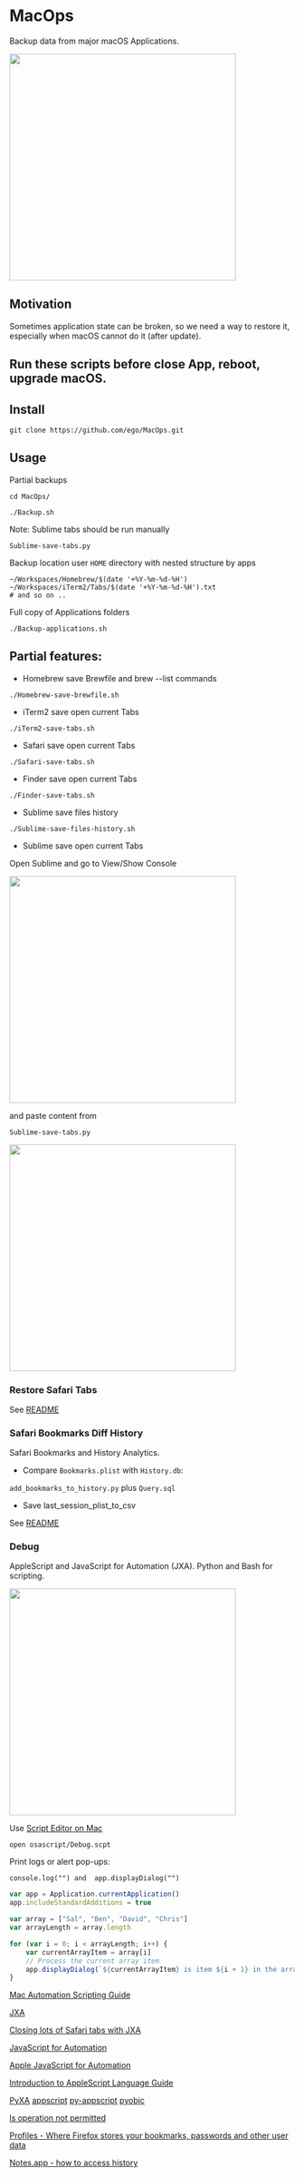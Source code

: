 # MacOps

Backup data from major macOS Applications.

<img src="img/MacOps.png" width="400" />

## Motivation

Sometimes application state can be broken, so we need a way to restore it, especially when macOS cannot do it (after update).

## Run these scripts before close App, reboot, upgrade macOS.

## Install

```shell
git clone https://github.com/ego/MacOps.git
```

## Usage

Partial backups

`cd MacOps/`

`./Backup.sh`

Note: Sublime tabs should be run manually

`Sublime-save-tabs.py`

Backup location user `HOME` directory with nested structure by apps

```shell
~/Workspaces/Homebrew/$(date '+%Y-%m-%d-%H')
~/Workspaces/iTerm2/Tabs/$(date '+%Y-%m-%d-%H').txt
# and so on ..
```

Full copy of Applications folders

```shell
./Backup-applications.sh
```


## Partial features:

* Homebrew save Brewfile and brew --list commands

`./Homebrew-save-brewfile.sh`

* iTerm2 save open current Tabs

`./iTerm2-save-tabs.sh`

* Safari save open current Tabs

`./Safari-save-tabs.sh`

* Finder save open current Tabs

`./Finder-save-tabs.sh`

* Sublime save files history

`./Sublime-save-files-history.sh`

* Sublime save open current Tabs

Open Sublime and go to View/Show Console

<img src="img/Sublime-show-console.png" width="400" />

and paste content from

`Sublime-save-tabs.py`

<img src="img/Sublime-console-code.png" width="400" />


### Restore Safari Tabs

See [README](restore_safari_tabs/README.md)

### Safari Bookmarks Diff History

Safari Bookmarks and History Analytics.

* Compare `Bookmarks.plist` with `History.db`:

`add_bookmarks_to_history.py` plus `Query.sql`

* Save last_session_plist_to_csv

See [README](safari_bookmarks_history_analytics/README.md)

### Debug

AppleScript and JavaScript for Automation (JXA).
Python and Bash for scripting.

<img src="img/Debug-JXA.png" width="400" />

Use [Script Editor on Mac](https://support.apple.com/en-gb/guide/script-editor/scpedt6935/mac)

`open osascript/Debug.scpt`

Print logs or alert pop-ups:

`console.log("") and  app.displayDialog("")`

```JavaScript
var app = Application.currentApplication()
app.includeStandardAdditions = true

var array = ["Sal", "Ben", "David", "Chris"]
var arrayLength = array.length

for (var i = 0; i < arrayLength; i++) {
    var currentArrayItem = array[i]
    // Process the current array item
    app.displayDialog(`${currentArrayItem} is item ${i + 1} in the array.`)
}
```

[Mac Automation Scripting Guide](https://developer.apple.com/library/archive/documentation/LanguagesUtilities/Conceptual/MacAutomationScriptingGuide/ManipulateListsofItems.html)

[JXA](https://developer.apple.com/library/archive/releasenotes/InterapplicationCommunication/RN-JavaScriptForAutomation)

[Closing lots of Safari tabs with JXA](https://alexwlchan.net/2022/safari-tabs/)

[JavaScript for Automation](https://wiki.keyboardmaestro.com/JavaScript_for_Automation)

[Apple JavaScript for Automation](https://developer.apple.com/library/archive/releasenotes/InterapplicationCommunication/RN-JavaScriptForAutomation/Articles/Introduction.html#//apple_ref/doc/uid/TP40014508)

[Introduction to AppleScript Language Guide](https://developer.apple.com/library/archive/documentation/AppleScript/Conceptual/AppleScriptLangGuide/introduction/ASLR_intro.html#//apple_ref/doc/uid/TP40000983)

[PyXA](https://skaplanofficial.github.io/PyXA/tutorial/appscript.html)
[appscript](https://appscript.sourceforge.io)
[py-appscript](https://appscript.sourceforge.io/py-appscript/doc.html)
[pyobjc](https://pypi.org/project/pyobjc/)

[ls operation not permitted](https://discussions.apple.com/thread/8637915?answerId=34190311022#34190311022)

[Profiles - Where Firefox stores your bookmarks, passwords and other user data](https://support.mozilla.org/en-US/kb/profiles-where-firefox-stores-user-data)

[Notes.app - how to access history](https://apple.stackexchange.com/questions/141951/notes-app-how-to-access-history)
